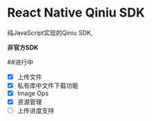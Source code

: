 # React Native Qiniu SDK

纯JavaScript实现的Qiniu SDK,

**非官方SDK**

##进行中

- [x] 上传文件
- [x] 私有库中文件下载功能
- [x] Image Ops
- [x] 资源管理
- [ ] 上传进度支持
